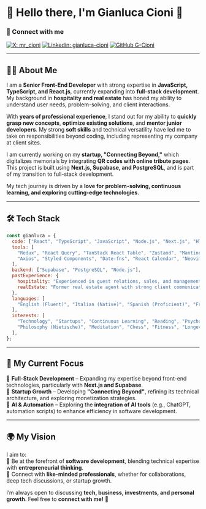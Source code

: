 # 🚀 Hello there, I'm Gianluca Cioni 👋  

### 📌 Connect with me  

[![X: mr_cioni](https://img.shields.io/twitter/follow/mr_cioni?style=social)](https://x.com/mr_cioni)
[![Linkedin: gianluca-cioni](https://img.shields.io/badge/-gianluca--cioni-blue?style=flat-square&logo=Linkedin&logoColor=white&link=https://www.linkedin.com/in/gianluca-cioni/)](https://www.linkedin.com/in/gianluca-cioni/)
[![GitHub G-Cioni](https://img.shields.io/github/followers/G-Cioni?label=follow&style=social)](https://github.com/G-Cioni)

---

## 👨‍💻 About Me  
I am a **Senior Front-End Developer** with strong expertise in **JavaScript, TypeScript, and React.js**, currently expanding into **full-stack development**. My background in **hospitality and real estate** has honed my ability to understand user needs, problem-solving, and client interactions.  

With **years of professional experience**, I stand out for my ability to **quickly grasp new concepts**, **optimize existing solutions**, and **mentor junior developers**. My strong **soft skills** and technical versatility have led me to take on responsibilities beyond coding, including representing my company at client sites.  

I am currently working on my **startup, "Connecting Beyond,"** which digitalizes memorials by integrating **QR codes with online tribute pages**. This project is built using **Next.js, Supabase, and PostgreSQL**, and is part of my transition to full-stack development.  

My tech journey is driven by a **love for problem-solving, continuous learning, and exploring cutting-edge technologies**.  

---

## 🛠️ Tech Stack  

```javascript
const gianluca = {
  code: ["React", "TypeScript", "JavaScript", "Node.js", "Next.js", "HTML", "CSS", "SCSS"],
  tools: [
    "Redux", "React Query", "TanStack React Table", "Zustand", "Mantine", "i18next",
    "Axios", "Styled Components", "Date-fns", "React Calendar", "Neovim"
  ],
  backend: ["Supabase", "PostgreSQL", "Node.js"],
  pastExperience: {
    hospitality: "Experienced in guest relations, sales, and management in the hospitality industry",
    realEstate: "Former real estate agent with strong client communication skills",
  },
  languages: [
    "English (Fluent)", "Italian (Native)", "Spanish (Proficient)", "French (Beginner)"
  ],
  interests: [
    "Technology", "Startups", "Continuous Learning", "Reading", "Psychology",
    "Philosophy (Nietzsche)", "Meditation", "Chess", "Fitness", "Longevity"
  ],
};
```

---

## 🚀 My Current Focus  
🔹 **Full-Stack Development** – Expanding my expertise beyond front-end technologies, particularly with **Next.js and Supabase**.  
🔹 **Startup Growth** – Developing **"Connecting Beyond"**, refining its technical architecture, and exploring monetization strategies.  
🔹 **AI & Automation** – Exploring the **integration of AI tools** (e.g., ChatGPT, automation scripts) to enhance efficiency in software development.  

---

## 🌍 My Vision  
I aim to:  
🚀 Be at the forefront of **software development**, blending technical expertise with **entrepreneurial thinking**.  
🤝 Connect with **like-minded professionals**, whether for collaborations, deep tech discussions, or startup growth.  

I’m always open to discussing **tech, business, investments, and personal growth**. Feel free to **connect with me!** 🚀
